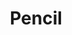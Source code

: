 ---
title: Pencil
tags: ["pencil", "edit", "write", "draw", "sketch", "tool", "note"]
icon: pencil
svg: '<svg xmlns="http://www.w3.org/2000/svg" width="24" height="24" fill="none" viewBox="0 0 24 24" stroke-width="1.5" stroke-linecap="round" stroke-linejoin="round" stroke="currentColor"><path d="M8.8 20.199A2.73 2.73 0 0 1 6.869 21H3v-3.844c0-.724.288-1.419.8-1.931m5 4.974-5-4.974m5 4.974 9.974-9.978M3.8 15.225l9.984-9.995m0 0 1.426-1.428a2.733 2.733 0 0 1 3.867-.001l1.126 1.127a2.733 2.733 0 0 1 0 3.865l-1.428 1.428M13.783 5.23l4.991 4.991"/></svg>'
---